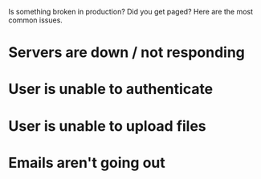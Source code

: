 Is something broken in production? Did you get paged? Here are the most common issues.

# Servers are down / not responding

# User is unable to authenticate

# User is unable to upload files

# Emails aren't going out

